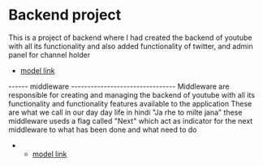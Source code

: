 # Backend project 
This is a project of backend where I had created the backend of youtube with all its functionality and also added functionality of twitter, and admin panel for channel holder
- [model link](https://app.eraser.io/workspace/RBNgh9DAdoQKAgZfZkP7?origin=share)


------ middleware -------------------------------- 
Middleware are responsible for creating and managing the backend of youtube with all its functionality and functionality features available to the  application 
These are what  we call in our day day life in hindi "Ja rhe to milte jana" these middleware useds a flag called "Next" which act as indicator for the next middleware to what has been done and what need to do 
- - [model link](https://app.eraser.io/workspace/PmlS3lCWuWBjK3FlW5b9?origin=share)

